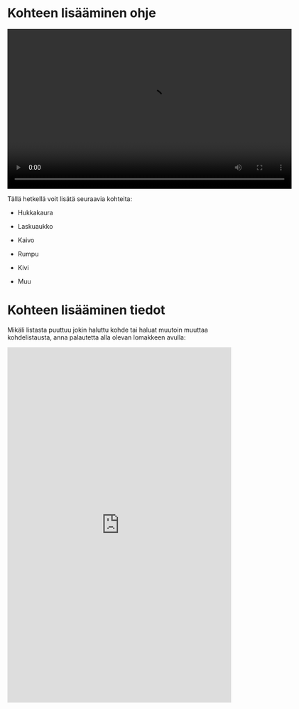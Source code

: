 # Kohteen lisääminen ohje

<video width="640" height="360" controls>

<source src="img/Kohteen_lisääminen.mp4" type="video/mp4">

</video>

Tällä hetkellä voit lisätä seuraavia kohteita:

-   Hukkakaura

-   Laskuaukko

-   Kaivo

-   Rumpu

-   Kivi

-   Muu

# Kohteen lisääminen tiedot

Mikäli listasta puuttuu jokin haluttu kohde tai haluat muutoin muuttaa kohdelistausta, anna palautetta alla olevan lomakkeen avulla: 

<iframe src="https://docs.google.com/forms/d/e/1FAIpQLSfsGGxcdoyVvwqIh-dGyleqlHLDa48dSnIgMMCHhSZR-pgl4Q/viewform?embedded=true" width="100%" height="800" frameborder="0" marginheight="0" marginwidth="0">Ladataan...</iframe>
